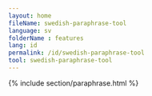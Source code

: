 ```yaml
---
layout: home
fileName: swedish-paraphrase-tool
language: sv    
folderName : features
lang: id
permalink: /id/swedish-paraphrase-tool
tool: swedish-paraphrase-tool
---
```

{% include section/paraphrase.html %}